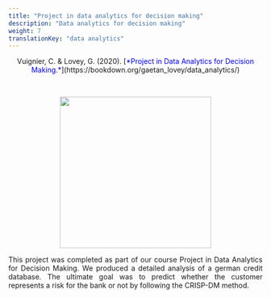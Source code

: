```yaml
---
title: "Project in data analytics for decision making"
description: "Data analytics for decision making"
weight: 7
translationKey: "data analytics"
---
```



<center> Vuignier, C. & Lovey, G. (2020). [<span style="color:blue">*Project in Data Analytics for Decision Making.*</span>](https://bookdown.org/gaetan_lovey/data_analytics/)</p></center> 
<p>&nbsp; </p>


<p align="center">
  <img src="/DALEX.png" width="300" height="300"/>
</p>


<p style="text-align:justify;">This project was completed as part of our course Project in Data Analytics for Decision Making. We produced a detailed analysis of a german credit database. The ultimate goal was to predict whether the customer represents a risk for the bank or not by following the CRISP-DM method. </p>  
